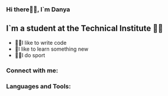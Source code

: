 ### Hi there👋🏻, I`m Danya

## I`m a student at the Technical Institute 👨‍🎓

- 👨‍💻I like to write code
- 🧠I like to learn something new
- 💪🏻I do sport

### Connect with me:

[vk]: https://vk.com/egorkin_dan1l
[tg]: https://t.me/degorkin


### Languages and Tools:



